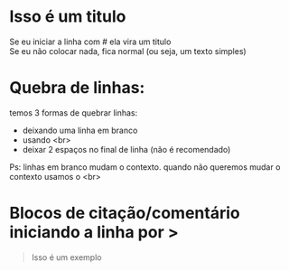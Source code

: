 # Isso é um titulo
Se eu iniciar a linha com # ela vira um titulo <br>
Se eu não colocar nada, fica normal (ou seja, um texto simples)

# Quebra de linhas:

temos 3 formas de quebrar linhas:
- deixando uma linha em branco
- usando \<br\>
- deixar 2 espaços no final de linha (não é recomendado)

Ps: linhas em branco mudam o contexto. quando não queremos mudar o contexto usamos o \<br\>

# Blocos de citação/comentário iniciando a linha por >

>Isso é um exemplo
